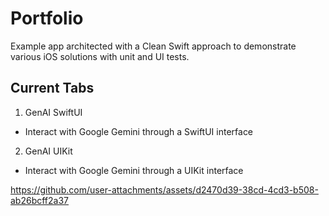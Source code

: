 # Portfolio
Example app architected with a Clean Swift approach to demonstrate various iOS solutions with unit and UI tests.

## Current Tabs
1. GenAI SwiftUI
- Interact with Google Gemini through a SwiftUI interface

2. GenAI UIKit
- Interact with Google Gemini through a UIKit interface

https://github.com/user-attachments/assets/d2470d39-38cd-4cd3-b508-ab26bcff2a37





